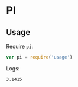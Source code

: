 # PI

## Usage

Require `pi`:

```javascript
var pi = require('usage')
```

Logs:

```text
3.1415
```
